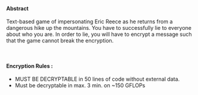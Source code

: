 
#### Abstract
Text-based game of impersonating Eric Reece as he returns from a dangerous hike up the mountains. You have to successfully lie to everyone about who you are. In order to lie, you will have to encrypt a message such that the game cannot break the encryption.

&nbsp;

#### Encryption Rules :
* MUST BE DECRYPTABLE in 50 lines of code without external data.
* Must be decryptable in max. 3 min. on ~150 GFLOPs
